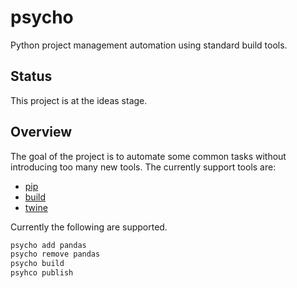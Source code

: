 # psycho

Python project management automation using standard build tools.

## Status

This project is at the ideas stage.

## Overview

The goal of the project is to automate some common tasks without introducing
too many new tools. The currently support tools are:

* [pip](https://pypi.org/project/pip/)
* [build](https://pypi.org/project/build/)
* [twine](https://pypi.org/project/twine/)

Currently the following are supported.

```bash
psycho add pandas
psycho remove pandas
psycho build
psyhco publish
```
